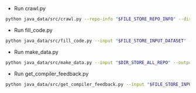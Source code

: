 - Run crawl.py
```bash
python java_data/src/crawl.py --repo-info "$FILE_STORE_REPO_INFO" --dir "$DIR_STORE_ALL_REPO"
```

- Run fill_code.py
```bash
python java_data/src/fill_code.py --input "$FILE_STORE_INPUT_DATASET" --input-type "$INPUT_FILE_TYPE" --col "$GENERATED_CODE_COLUMN" --dir "$DIR_STORE_ALL_REPO" --output "$FILE_STORE_RESULT_DATASET"
```

- Run make_data.py
```bash
python java_data/src/make_data.py --input "$DIR_STORE_ALL_REPO" --output "$FILE_STORE_RESULT_DATASET"
```

- Run get_compiler_feedback.py
```bash
python java_data/src/get_compiler_feedback.py --input "$FILE_STORE_INPUT_DATASET" --input-type "$INPUT_FILE_TYPE" --output "$FILE_STORE_RESULT_DATASET" --dir "$DIR_STORE_ALL_REPO" --tmp "$DIR_STORE_TMP_PROJECT" --col "$GENERATED_CODE_COLUMN" --mvn "$MAVEN" --logfile "$FILE_STORE_LOG"
```